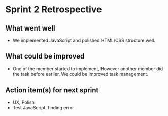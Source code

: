 # Sprint 2 Retrospective

## What went well
- We implemented JavaScript and polished HTML/CSS structure well.

## What could be improved
- One of the member started to implement, However another member did the task before earlier, We could be improved task management.

## Action item(s) for next sprint
- UX, Polish
- Test JavaScript. finding error
